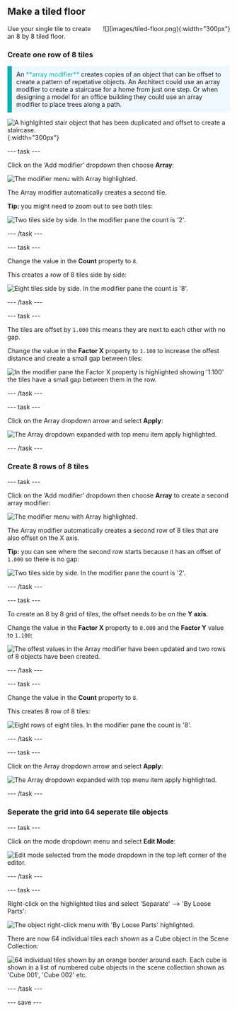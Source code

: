 ## Make a tiled floor

<div style="display: flex; flex-wrap: wrap">
<div style="flex-basis: 200px; flex-grow: 1; margin-right: 15px;">
Use your single tile to create an 8 by 8 tiled floor.
</div>
<div>
![](images/tiled-floor.png){:width="300px"}
</div>
</div>

### Create one row of 8 tiles

<p style="border-left: solid; border-width:10px; border-color: #0faeb0; background-color: aliceblue; padding: 10px;">
An <span style="color: #0faeb0">**array modifier**</span> creates copies of an object that can be offset to create a pattern of repetative objects. An Architect could use an array modifier to create a staircase for a home from just one step. Or when designing a model for an office building they could use an array modifier to place trees along a path.

![A highlgihted stair object that has been duplicated and offset to create a staircase.](images/stair-array.png){:width="300px"}

</p>

--- task ---

Click on the ‘Add modifier’ dropdown then choose **Array**:

![The modifier menu with Array highlighted.](images/array-modifier.png)

The Array modifier automatically creates a second tile.

**Tip:** you might need to zoom out to see both tiles:

![Two tiles side by side. In the modifier pane the count is '2'.](images/two-tiles.png)

--- /task ---

--- task ---

Change the value in the **Count** property to `8`. 

This creates a row of 8 tiles side by side:

![Eight tiles side by side. In the modifier pane the count is '8'.](images/eight-tiles.png)

--- /task ---

--- task ---

The tiles are offset by `1.000` this means they are next to each other with no gap. 

Change the value in the **Factor X** property to `1.100` to increase the offest distance and create a small gap between tiles:

![In the modifier pane the Factor X property is highlighted showing '1.100' the tiles have a small gap between them in the row.](images/offset-tiles.png)

--- /task ---

--- task ---

Click on the Array dropdown arrow and select **Apply**: 

![The Array dropdown expanded with top menu item `apply` highlighted.](images/apply-array1.png)

--- /task ---

### Create 8 rows of 8 tiles

--- task ---

Click on the ‘Add modifier’ dropdown then choose **Array** to create a second array modifier:

![The modifier menu with Array highlighted.](images/array-modifier.png)

The Array modifier automatically creates a second row of 8 tiles that are also offset on the X axis.

**Tip:** you can see where the second row starts because it has an offset of `1.000` so there is no gap:

![Two tiles side by side. In the modifier pane the count is '2'.](images/two-rows.png)

--- /task ---

--- task ---

To create an 8 by 8 grid of tiles, the offset needs to be on the **Y axis**. 

Change the value in the **Factor X** property to `0.000` and the **Factor Y** value to `1.100`:

![The offest values in the Array modifier have been updated and two rows of 8 objects have been created.](images/offset-y.png)

--- /task ---

--- task ---

Change the value in the **Count** property to `8`. 

This creates 8 row of 8 tiles:

![Eight rows of eight tiles. In the modifier pane the count is '8'.](images/8by8tiles.png)

--- /task ---

--- task ---

Click on the Array dropdown arrow and select **Apply**: 

![The Array dropdown expanded with top menu item `apply` highlighted.](images/apply-array1.png)

--- /task ---

### Seperate the grid into 64 seperate tile objects

--- task ---

Click on the mode dropdown menu and select **Edit Mode**:

![Edit mode selected from the mode dropdown in the top left corner of the editor.](images/edit-mode.png)

--- /task ---

--- task ---

Right-click on the highlighted tiles and select 'Separate' --> 'By Loose Parts':

![The object right-click menu with 'By Loose Parts' highlighted.](images/loose-parts.png)

There are now 64 individual tiles each shown as a Cube object in the Scene Collection:

![64 individual tiles shown by an orange border around each. Each cube is shown in a list of numbered cube objects in the scene collection shown as 'Cube 001', 'Cube 002' etc.](images/64-cubes.png)

--- /task ---

--- save ---